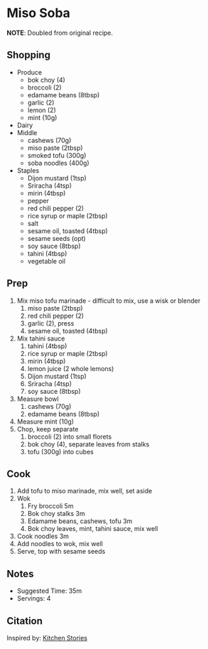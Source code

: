 # Miso Soba

__NOTE__: Doubled from original recipe.

## Shopping

- Produce
    - bok choy (4)
    - broccoli (2)
    - edamame beans (8tbsp)
    - garlic (2)
    - lemon (2)
    - mint (10g)
- Dairy
- Middle
    - cashews (70g)
    - miso paste (2tbsp)
    - smoked tofu (300g)
    - soba noodles (400g)
- Staples
    - Dijon mustard (1tsp)
    - Sriracha (4tsp)
    - mirin (4tbsp)
    - pepper
    - red chili pepper (2)
    - rice syrup or maple (2tbsp)
    - salt
    - sesame oil, toasted (4tbsp)
    - sesame seeds (opt)
    - soy sauce (8tbsp)
    - tahini (4tbsp)
    - vegetable oil

## Prep

1. Mix miso tofu marinade - difficult to mix, use a wisk or blender
    1. miso paste (2tbsp)
    1. red chili pepper (2)
    1. garlic (2), press
    1. sesame oil, toasted (4tbsp)
1. Mix tahini sauce
    1. tahini (4tbsp)
    1. rice syrup or maple (2tbsp)
    1. mirin (4tbsp)
    1. lemon juice (2 whole lemons)
    1. Dijon mustard (1tsp)
    1. Sriracha (4tsp)
    1. soy sauce (8tbsp)
1. Measure bowl
    1. cashews (70g)
    1. edamame beans (8tbsp)
1. Measure mint (10g)
1. Chop, keep separate
    1. broccoli (2) into small florets
    1. bok choy (4), separate leaves from stalks
    1. tofu (300g) into cubes

## Cook

1. Add tofu to miso marinade, mix well, set aside
1. Wok
    1. Fry broccoli 5m
    1. Bok choy stalks 3m
    1. Edamame beans, cashews, tofu 3m
    1. Bok choy leaves, mint, tahini sauce, mix well
1. Cook noodles 3m
1. Add noodles to wok, mix well
1. Serve, top with sesame seeds

## Notes

- Suggested Time: 35m
- Servings: 4

## Citation

Inspired by:
[Kitchen Stories](https://www.kitchenstories.com/en/recipes/soba-noodles-with-miso-marinated-tofu-and-vegetables)
